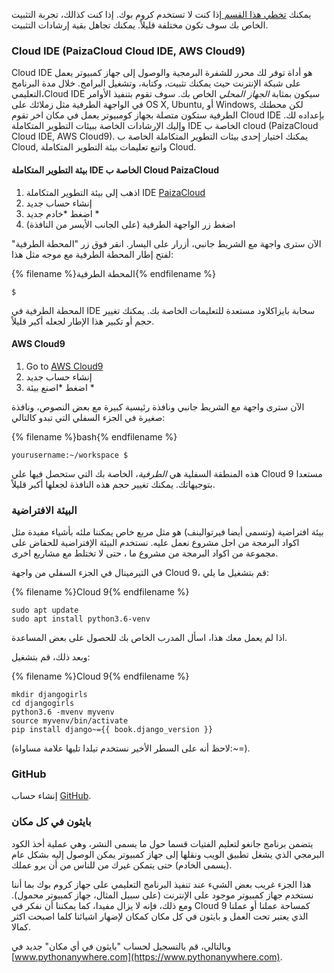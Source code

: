 يمكنك [تخطي هذا القسم ](http://tutorial.djangogirls.org/en/installation/#install-python) إذا كنت لا تستخدم كروم بوك. إذا كنت كذالك، تجربة التثبيت الخاص بك سوف تكون مختلفة قليلاً. يمكنك تجاهل بقية إرشادات التثبيت.

### Cloud IDE (PaizaCloud Cloud IDE, AWS Cloud9)

Cloud IDE هو أداة توفر لك محرر للشفرة البرمجية والوصول إلى جهاز كمبيوتر يعمل على شبكة الإنترنت حيث يمكنك تثبيت، وكتابة، وتشغيل البرامج. خلال مدة البرنامج التعليمي،Cloud IDE سيكون بمثابة *الجهاز المحلي* الخاص بك. سوف تقوم بتنفيذ الأوامر في الواجهة الطرفية مثل زملائك على OS X, Ubuntu, أو Windows, لكن محطتك الطرفية ستكون متصلة بجهاز كومبيوتر يعمل في مكان اخر تقوم Cloud IDE بإعداده لك. وإليك الإرشادات الخاصة ببيئات التطوير المتكاملة IDE الخاصة ب cloud (PaizaCloud Cloud IDE, AWS Cloud9). يمكنك اختيار إحدى بيئات التطوير المتكاملة الخاصة ب Cloud, واتبع تعليمات بيئة التطوير المتكاملة Cloud.

#### بيئة التطوير المتكاملة IDE الخاصة ب Cloud PaizaCloud

1. اذهب إلى بيئة التطوير المتكاملة IDE [PaizaCloud](https://paiza.cloud/)
2. إنشاء حساب جديد
3. اضغط *خادم جديد *
4. اضغط زر الواجهة الطرفية (على الجانب الأيسر من النافذة)

الآن سترى واجهة مع الشريط جانبي، أزرار على اليسار. انقر فوق زر "المحطة الطرفية" لفتح إطار المحطة الطرفية مع موجه مثل هذا:

{% filename %}المحطة الطرفية{% endfilename %}

    $
    

المحطة الطرفية في IDE سحابة بايزاكلاود مستعدة للتعليمات الخاصة بك. يمكنك تغيير حجم أو تكبير هذا الإطار لجعله أكبر قليلاً.

#### AWS Cloud9

1. Go to [AWS Cloud9](https://aws.amazon.com/cloud9/)
2. إنشاء حساب جديد
3. اضغط *اصنع بيئة *

الآن سترى واجهة مع الشريط جانبي ونافذة رئيسية كبيرة مع بعض النصوص، ونافذة صغيرة في الجزء السفلي التي تبدو كالتالي:

{% filename %}bash{% endfilename %}

    yourusername:~/workspace $
    

هذه المنطقة السفلية هي *الطرفية*، الخاصة بك التي ستحصل فيها علي Cloud 9 مستعدا بتوجيهاتك. يمكنك تغيير حجم هذه النافذة لجعلها أكبر قليلاً.

### البيئة الافتراضية

بيئة افتراضية (وتسمى أيضا فيرتوالينف) هو مثل مربع خاص يمكننا ملئه بأشياء مفيدة مثل اكواد البرمجة من اجل مشروع نعمل عليه. نستخدم البيئة الإفتراضية للحفاض على مجموعة من اكواد البرمجة من مشروع ما ، حتى لا تختلط مع مشاريع اخرى.

في التيرمينال في الجزء السفلي من واجهة Cloud 9، قم بتشغيل ما يلي:

{% filename %}Cloud 9{% endfilename %}

    sudo apt update
    sudo apt install python3.6-venv
    

اذا لم يعمل معك هذا، اسأل المدرب الخاص بك للحصول على بعض المساعدة.

وبعد ذلك، قم بتشغيل:

{% filename %}Cloud 9{% endfilename %}

    mkdir djangogirls
    cd djangogirls
    python3.6 -mvenv myvenv
    source myvenv/bin/activate
    pip install django~={{ book.django_version }}
    

(لاحظ أنه على السطر الأخير نستخدم تيلدا تليها علامة مساواة:~=).

### GitHub

إنشاء حساب [GitHub](https://github.com).

### بايثون في كل مكان

يتضمن برنامج جانغو لتعليم الفتيات قسما حول ما يسمى النشر، وهي عملية أخذ الكود البرمجي الذي يشغل تطبيق الويب ونقلها إلى جهاز كمبيوتر يمكن الوصول إليه بشكل عام (يسمى الخادم) حتى يتمكن غيرك من للناس من أن يرو عملك.

هذا الجزء غريب بعض الشيء عند تنفيذ البرنامج التعليمي على جهاز كروم بوك بما أننا نستخدم جهاز كمبيوتر موجود على الإنترنت (على سبيل المثال، جهاز كمبيوتر محمول). ومع ذلك، فإنه لا يزال مفيدا، كما يمكننا أن نفكر في Cloud 9 كمساحة عملنا أو عملنا الذي يعتبر تحت العمل و بايثون في كل مكان كمكان لإضهار اشيائنا كلما اصبحت اكثر كمالا.

وبالتالي، قم بالتسجيل لحساب "بايثون في أي مكان" جديد في [www.pythonanywhere.com](https://www.pythonanywhere.com).